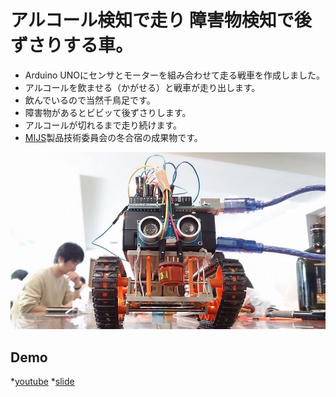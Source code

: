 アルコール検知で走り 障害物検知で後ずさりする車。
========

* Arduino UNOにセンサとモーターを組み合わせて走る戦車を作成しました。
* アルコールを飲ませる（かがせる）と戦車が走り出します。
* 飲んでいるので当然千鳥足です。
* 障害物があるとビビッて後ずさりします。
* アルコールが切れるまで走り続けます。
* [MIJS](http://www.mijs.jp/)製品技術委員会の冬合宿の成果物です。

![front](/image/sensha1.jpg)

Demo
--------

*[youtube](https://www.youtube.com/watch?v=5WC7UDFp4g4)
*[slide](/ChidoriashiSensha.pdf)
